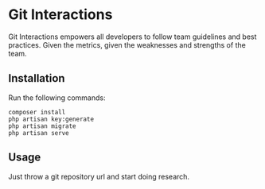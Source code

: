 # Git Interactions

Git Interactions empowers all developers to follow team guidelines and best practices.
Given the metrics, given the weaknesses and strengths of the team.

## Installation

Run the following commands:

```properties
composer install
php artisan key:generate
php artisan migrate
php artisan serve
```

## Usage

Just throw a git repository url and start doing research.

